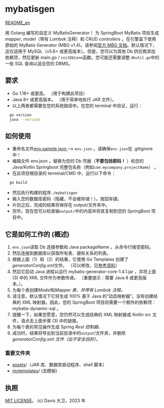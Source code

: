 ﻿# mybatisgen

[README_en](README.md)

用 Golang 编写的自定义 MyBatisGenerator！
为 SpringBoot MyBatis 项目生成 _mapper_, _model_（带有 Lombok 注释）和 CRUD _controllers_ 。在引擎盖下使用原始的 MyBatis Generator (MBG v1.4)。请参阅[官方 MBG 文档](https://mybatis.org/generator/)。默认情况下，这仅适用于 MySQL（v5.6+ 或更高版本）。但是，您可以为其他 Db 供应商添加依赖项，然后更新 main.go / `initDbConn`函数。您可能还需要调整 `dbutil.go`中的一些 SQL 查询以适合您的 DBMS。

## 要求

- Go 1.18+ 或更高。 （用于构建此项目）
- Java 8+ 或更高版本。 （用于简单地执行 JAR 文件）。
- 以上两者都需要在您的系统路径中。在您的 terminal 中验证，运行：

```bash
  go version
  java --version

```

## 如何使用

- 重命名文件[env.sample.json ](env.sample.json) --> `env.json` 。请确保`env.json`在 .gitignore 中！
- 编辑文件 env.json ，替换为您的 Db 凭据（**不要包括密码！** ）和您的 Java/Kotlin Springboot
  完整包名称（例如`com.mycompany.projectName`） 。
- 在此项目根目录的 terminal/CMD 中，运行以下命令：

```bash
  go build
```

- 然后执行构建的程序`./mybatisgen`
- 输入您的数据库密码（隐藏，不会被存储！）。按回车键。
- 片刻之后，完成的结果将保存在 output/文件夹中。
- 完毕。现在您可以检查输`output/`中的内容并将其复制到您的 SpringBoot 项目中。

## 它是如何工作的 (概述)

1. `env.json`读取 Db 连接参数和 Java packageName 。从命令行接受密码。
2. 然后连接到数据库以获取所有表、键和关系的列表。
3. 根据上面（1）和（2）的结果，它使用 Go Templates 创建了*generatorConfig.xml*文件。
   （可以修改，见[参考资料](https://mybatis.org/generator/configreference/xmlconfig.html)）
4. 然后它启动 Java 进程以运行 mybatis-generator-core-1.4.1.jar ，并将上面 (3) 中的 XML 文件作为参数传递。 （重要提示：需要
   Java 8 或更高版本。）。
5. 为每个表创建*Model*和*Mapper 类，并带有 Lombok 注释。*
6. 请注意，默认情况下它将生成 100% 基于 Java 的“动态映射器”。没有创建经典的 XML 映射器。因此，您的 SpringBoot 项目将需要一个额外的依赖项：
   mybatis-dynamic-sql 。
7. 提醒一下，如果您愿意，您仍然可以生成经典的 XML 映射器或 Kotlin src 文件，请点击上面步骤 (3) 中的链接。
8. 为每个表的常见操作生成 Spring _Rest 控制器。_
9. 成功时，结果将导出到当前目录中的`output`/文件夹，并删除*generatorConfig.xml 文件（出于安全目的）。*

### 重要文件夹

- [assets](assets)/（JAR 库、数据库驱动程序、shell 脚本）
- [mytemplates](mytemplates)/ (去模板)

## 执照

[MIT LICENSE](LICENSE)。 (c) Davis 大卫，2023 年
